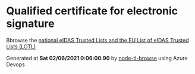 # Qualified certificate for electronic signature 
 Bbrowse the [national eIDAS Trusted Lists and the EU List of eIDAS Trusted Lists (LOTL)](https://webgate.ec.europa.eu/tl-browser/#/) 
 
 
Generated at **Sat 02/06/2021  0:06:00.90** by [node-tl-browse](https://github.com/ymedlop/node-tl-browser) using Azure Devops 
